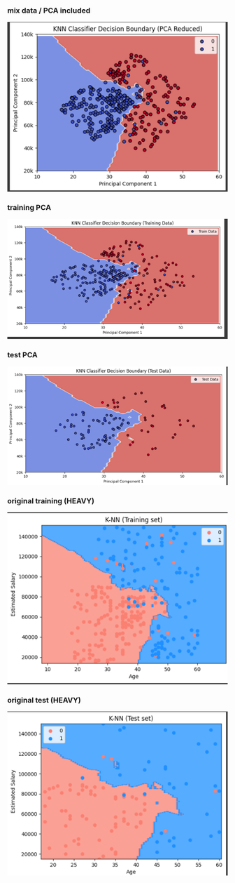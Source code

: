### mix data / PCA included 

![](../../images/image_2025-01-21_175008216.png)

### training PCA

![](../../images/image_2025-01-21_175138231.png)

### test PCA

![](../../images/image_2025-01-21_175250990.png)

### original training (HEAVY)

![](../../images/image_2025-01-21_175351393.png)

### original test (HEAVY)

![](../../images/image_2025-01-21_175435272.png)
